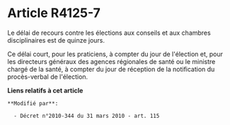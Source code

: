 # Article R4125-7

Le délai de recours contre les élections aux conseils et aux chambres disciplinaires est de quinze jours. 

Ce délai court, pour les praticiens, à compter du jour de l'élection et, pour les directeurs généraux des agences régionales
de santé ou le ministre chargé de la santé, à compter du jour de réception de la notification du procès-verbal de l'élection.

**Liens relatifs à cet article**

	**Modifié par**:

	  - Décret n°2010-344 du 31 mars 2010 - art. 115
